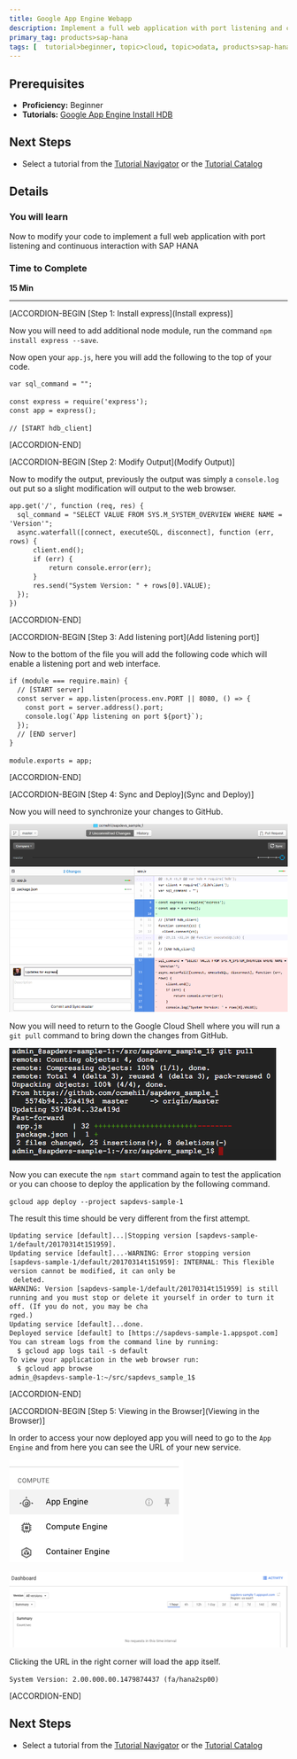 ```yaml
---
title: Google App Engine Webapp
description: Implement a full web application with port listening and continuous interaction with SAP HANA
primary_tag: products>sap-hana
tags: [  tutorial>beginner, topic>cloud, topic>odata, products>sap-hana, products>sap-hana\,-express-edition  ]
---
```


## Prerequisites  
 - **Proficiency:** Beginner
 - **Tutorials:** [Google App Engine Install HDB](https://www.sap.com/developer/tutorials/gae-nodehdb.html)


## Next Steps
 - Select a tutorial from the [Tutorial Navigator](https://www.sap.com/developer/tutorial-navigator.html) or the [Tutorial Catalog](https://www.sap.com/developer/tutorials.html)

## Details
### You will learn  
Now to modify your code to implement a full web application with port listening and continuous interaction with SAP HANA

### Time to Complete
**15 Min**

---

[ACCORDION-BEGIN [Step 1: Install express](Install express)]

Now you will need to add additional node module, run the command `npm install express --save`.

Now open your `app.js`, here you will add the following to the top of your code.

```
var sql_command = "";

const express = require('express');
const app = express();

// [START hdb_client]
```


[ACCORDION-END]

[ACCORDION-BEGIN [Step 2: Modify Output](Modify Output)]

Now to modify the output, previously the output was simply a `console.log` out put so a slight modification will output to the web browser.

```
app.get('/', function (req, res) {
  sql_command = "SELECT VALUE FROM SYS.M_SYSTEM_OVERVIEW WHERE NAME = 'Version'";
  async.waterfall([connect, executeSQL, disconnect], function (err, rows) {
      client.end();
      if (err) {
          return console.error(err);
      }
      res.send("System Version: " + rows[0].VALUE);
  });
})
```


[ACCORDION-END]

[ACCORDION-BEGIN [Step 3: Add listening port](Add listening port)]

Now to the bottom of the file you will add the following code which will enable a listening port and web interface.

```
if (module === require.main) {
  // [START server]
  const server = app.listen(process.env.PORT || 8080, () => {
    const port = server.address().port;
    console.log(`App listening on port ${port}`);
  });
  // [END server]
}

module.exports = app;
```


[ACCORDION-END]

[ACCORDION-BEGIN [Step 4: Sync and Deploy](Sync and Deploy)]

Now you will need to synchronize your changes to GitHub.

![updated changes](1.png)

Now you will need to return to the Google Cloud Shell where you will run a `git pull` command to bring down the changes from GitHub.

![pull](2.png)

Now you can execute the `npm start` command again to test the application or you can choose to deploy the application by the following command.

`gcloud app deploy --project sapdevs-sample-1`

The result this time should be very different from the first attempt.

```
Updating service [default]...|Stopping version [sapdevs-sample-1/default/20170314t151959].                                                                                  
Updating service [default]...-WARNING: Error stopping version [sapdevs-sample-1/default/20170314t151959]: INTERNAL: This flexible version cannot be modified, it can only be
 deleted.
WARNING: Version [sapdevs-sample-1/default/20170314t151959] is still running and you must stop or delete it yourself in order to turn it off. (If you do not, you may be cha
rged.)
Updating service [default]...done.                                                                                                                                          
Deployed service [default] to [https://sapdevs-sample-1.appspot.com]
You can stream logs from the command line by running:
  $ gcloud app logs tail -s default
To view your application in the web browser run:
  $ gcloud app browse
admin_@sapdevs-sample-1:~/src/sapdevs_sample_1$
```


[ACCORDION-END]

[ACCORDION-BEGIN [Step 5: Viewing in the Browser](Viewing in the Browser)]

In order to access your now deployed app you will need to go to the `App Engine` and from here you can see the URL of your new service.

![app engine](3.png)

![app engine dashboard](4.png)

Clicking the URL in the right corner will load the app itself.

`System Version: 2.00.000.00.1479874437 (fa/hana2sp00)`


[ACCORDION-END]


## Next Steps
- Select a tutorial from the [Tutorial Navigator](https://www.sap.com/developer/tutorial-navigator.html) or the [Tutorial Catalog](https://www.sap.com/developer/tutorials.html)
